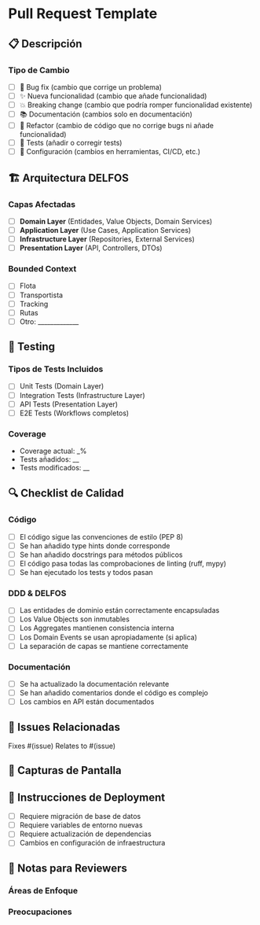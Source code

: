 # Pull Request Template

## 📋 Descripción
<!-- Describe brevemente los cambios realizados -->

### Tipo de Cambio
- [ ] 🐛 Bug fix (cambio que corrige un problema)
- [ ] ✨ Nueva funcionalidad (cambio que añade funcionalidad)
- [ ] 💥 Breaking change (cambio que podría romper funcionalidad existente)
- [ ] 📚 Documentación (cambios solo en documentación)
- [ ] 🧹 Refactor (cambio de código que no corrige bugs ni añade funcionalidad)
- [ ] 🧪 Tests (añadir o corregir tests)
- [ ] 🔧 Configuración (cambios en herramientas, CI/CD, etc.)

## 🏗️ Arquitectura DELFOS

### Capas Afectadas
- [ ] **Domain Layer** (Entidades, Value Objects, Domain Services)
- [ ] **Application Layer** (Use Cases, Application Services)
- [ ] **Infrastructure Layer** (Repositories, External Services)
- [ ] **Presentation Layer** (API, Controllers, DTOs)

### Bounded Context
<!-- ¿A qué bounded context pertenecen estos cambios? -->
- [ ] Flota
- [ ] Transportista  
- [ ] Tracking
- [ ] Rutas
- [ ] Otro: _____________

## 🧪 Testing

### Tipos de Tests Incluidos
- [ ] Unit Tests (Domain Layer)
- [ ] Integration Tests (Infrastructure Layer)
- [ ] API Tests (Presentation Layer)
- [ ] E2E Tests (Workflows completos)

### Coverage
<!-- Incluye información sobre el coverage de tests si aplica -->
- Coverage actual: _%
- Tests añadidos: __
- Tests modificados: __

## 🔍 Checklist de Calidad

### Código
- [ ] El código sigue las convenciones de estilo (PEP 8)
- [ ] Se han añadido type hints donde corresponde
- [ ] Se han añadido docstrings para métodos públicos
- [ ] El código pasa todas las comprobaciones de linting (ruff, mypy)
- [ ] Se han ejecutado los tests y todos pasan

### DDD & DELFOS
- [ ] Las entidades de dominio están correctamente encapsuladas
- [ ] Los Value Objects son inmutables
- [ ] Los Aggregates mantienen consistencia interna
- [ ] Los Domain Events se usan apropiadamente (si aplica)
- [ ] La separación de capas se mantiene correctamente

### Documentación
- [ ] Se ha actualizado la documentación relevante
- [ ] Se han añadido comentarios donde el código es complejo
- [ ] Los cambios en API están documentados

## 🔗 Issues Relacionadas
<!-- Enlaza las issues que este PR resuelve -->
Fixes #(issue)
Relates to #(issue)

## 📸 Capturas de Pantalla
<!-- Si aplica, incluye capturas de pantalla de cambios en UI -->

## 🚀 Instrucciones de Deployment
<!-- Si requiere pasos especiales para deployment -->
- [ ] Requiere migración de base de datos
- [ ] Requiere variables de entorno nuevas
- [ ] Requiere actualización de dependencias
- [ ] Cambios en configuración de infraestructura

## 👀 Notas para Reviewers
<!-- Información adicional que puede ser útil para los reviewers -->

### Áreas de Enfoque
<!-- Indica en qué deberían enfocarse especialmente los reviewers -->

### Preocupaciones
<!-- Menciona cualquier preocupación específica sobre estos cambios -->